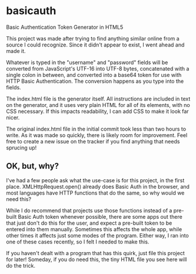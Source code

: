 # basicauth
Basic Authentication Token Generator in HTML5

This project was made after trying to find anything similar online from a source I could recognize. Since it didn't appear to exist, I went ahead and made it.

Whatever is typed in the "username" and "password" fields will be converted from JavaScript's UTF-16 into UTF-8 bytes, concatenated with a single
colon in between, and converted into a base64 token for use with HTTP Basic Authentication. The conversion happens as you type into the fields.

The index.html file is the generator itself. All instructions are included in text on the generator, and it uses very plain HTML for all of its
elements, with no CSS necessary. If this impacts readability, I can add CSS to make it look far nicer.

The original index.html file in the initial commit took less than two hours to write. As it was made so quickly, there is likely room for
improvement. Feel free to create a new issue on the tracker if you find anything that needs sprucing up!

## OK, but, why?

I've had a few people ask what the use-case is for this project, in the first
place. XMLHttpRequest.open() already does Basic Auth in the browser, and most
languages have HTTP functions that do the same, so why would we need this?

While I do recommend that projects use those functions instead of a pre-built
Basic Auth token whenever possible, there are some apps out there that just
don't do this for the user, and expect a pre-built token to be entered into them
manually. Sometimes this affects the whole app, while other times it affects
just some modes of the program. Either way, I ran into one of these cases
recently, so I felt I needed to make this.

If you haven't dealt with a program that has this quirk, just file this project
for later! Someday, if you do need this, the tiny HTML file you see here will do
the trick.

